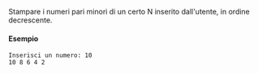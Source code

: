 Stampare i numeri pari minori di un certo N inserito dall'utente, 
in ordine decrescente.

#### Esempio
```plaintext
Inserisci un numero: 10
10 8 6 4 2
```